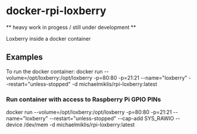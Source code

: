 # docker-rpi-loxberry

** heavy work in progess / still under development **

Loxberry inside a docker container


## Examples

To run the docker container:
docker run --volume=/opt/loxberry:/opt/loxberry -p=80:80 -p=21:21 --name="loxberry" --restart="unless-stopped" -d  michaelmiklis/rpi-loxberry:latest

### Run container with access to Raspberry Pi GPIO PINs
docker run --volume=/opt/loxberry:/opt/loxberry -p=80:80 -p=21:21 --name="loxberry" --restart="unless-stopped" --cap-add SYS_RAWIO --device /dev/mem -d  michaelmiklis/rpi-loxberry:latest

